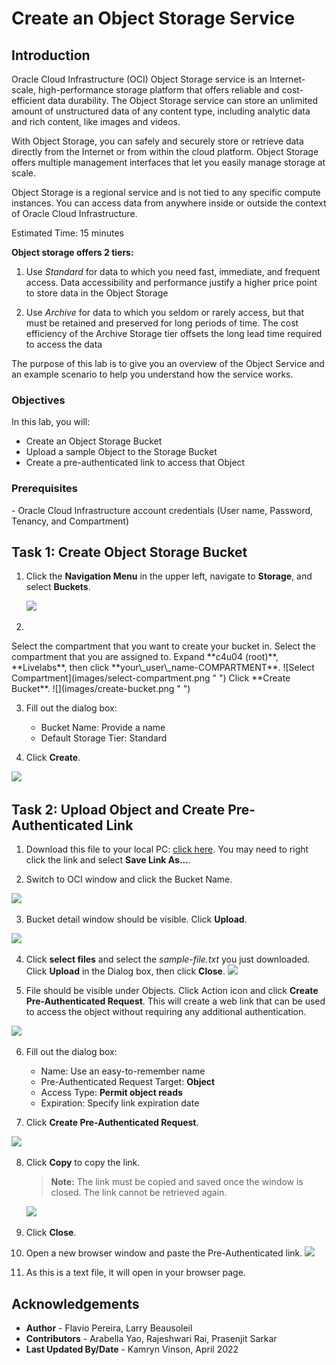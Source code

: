# Create an Object Storage Service

## Introduction

Oracle Cloud Infrastructure (OCI) Object Storage service is an Internet-scale, high-performance storage platform that offers reliable and cost-efficient data durability. The Object Storage service can store an unlimited amount of unstructured data of any content type, including analytic data and rich content, like images and videos.

With Object Storage, you can safely and securely store or retrieve data directly from the Internet or from within the cloud platform. Object Storage offers multiple management interfaces that let you easily manage storage at scale.

Object Storage is a regional service and is not tied to any specific compute instances. You can access data from anywhere inside or outside the context of Oracle Cloud Infrastructure.

Estimated Time: 15 minutes

[](youtube:ci-U-174T_8)

**Object storage offers 2 tiers:**

1. Use *Standard* for data to which you need fast, immediate, and frequent access. Data accessibility and performance justify a higher price point to store data in the Object Storage

2. Use *Archive* for data to which you seldom or rarely access, but that must be retained and preserved for long periods of time. The cost efficiency of the Archive Storage tier offsets the long lead time required to access the data

The purpose of this lab is to give you an overview of the Object Service and an example scenario to help you understand how the service works.

### Objectives

In this lab, you will:
- Create an Object Storage Bucket
- Upload a sample Object to the Storage Bucket
- Create a pre-authenticated link to access that Object

### Prerequisites
  <if type="freetier">
  </if>
   
  <if type="livelabs">
  - Oracle Cloud Infrastructure account credentials (User name, Password, Tenancy, and Compartment) 
  </if>


## Task 1: Create Object Storage Bucket

1. Click the **Navigation Menu** in the upper left, navigate to **Storage**, and select **Buckets**.

	![](https://raw.githubusercontent.com/oracle/learning-library/master/common/images/console/storage-buckets.png " ")

2. 
  <if type="freetier">
  Select the compartment that you want to create your bucket in. 
  </if>
  <if type="livelabs">
  Select the compartment that you are assigned to. Expand **c4u04 (root)**, **Livelabs**, then click **your\_user\_name-COMPARTMENT**.
  ![Select Compartment](images/select-compartment.png " ")</if>
  Click **Create Bucket**.
  ![](images/create-bucket.png " ")

3. Fill out the dialog box:

    - Bucket Name: Provide a name
    - Default Storage Tier: Standard

4.  Click **Create**.

  ![](images/bucket-details.png " ")


## Task 2: Upload Object and Create Pre-Authenticated Link

1. Download this file to your local PC: [click here](https://objectstorage.us-ashburn-1.oraclecloud.com/p/FJ8cOXrQeIJeOHR0b6U_5wUrRgwNPEQjsd80tpMMpc_HV2ROskAhOZ-yVuptKjUj/n/c4u04/b/oci-library/o/sample-file.txt). You may need to right click the link and select **Save Link As...**.

2. Switch to OCI window and click the Bucket Name.

  ![](images/buckets.png " ")

3. Bucket detail window should be visible. Click **Upload**.

  ![](images/upload.png " ")

4. Click **select files** and select the *sample-file.txt* you just downloaded. Click **Upload** in the Dialog box, then click **Close**.
  ![](images/upload-sample-file.png)

5. File should be visible under Objects. Click Action icon and click **Create Pre-Authenticated Request**. This will create a web link that can be used to access the object without requiring any additional authentication.

  ![](images/create-par.png " ")

6. Fill out the dialog box:

    - Name: Use an easy-to-remember name
    - Pre-Authenticated Request Target: **Object**
    - Access Type: **Permit object reads**
    - Expiration: Specify link expiration date

7. Click **Create Pre-Authenticated Request**.

  ![](images/par-details.png " ")

8. Click **Copy** to copy the link.

    >**Note:** The link must be copied and saved once the window is closed. The link cannot be retrieved again.
  
    ![](images/copy-par.png " ")

9. Click **Close**.

10. Open a new browser window and paste the Pre-Authenticated link.
  ![](images/open-par.png " ")

11. As this is a text file, it will open in your browser page.


## Acknowledgements

- **Author** - Flavio Pereira, Larry Beausoleil 
- **Contributors** - Arabella Yao, Rajeshwari Rai, Prasenjit Sarkar
- **Last Updated By/Date** - Kamryn Vinson, April 2022

